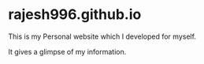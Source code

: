# rajesh996.github.io

This is my Personal website which I developed for myself.

It gives a glimpse of my information.

